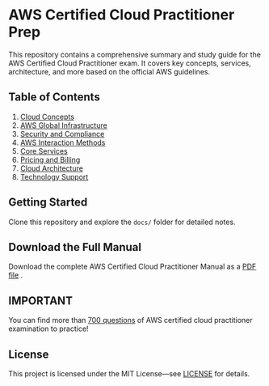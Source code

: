 # AWS Certified Cloud Practitioner Prep

This repository contains a comprehensive summary and study guide for the AWS Certified Cloud Practitioner exam. It covers key concepts, services, architecture, and more based on the official AWS guidelines.

## Table of Contents
1. [Cloud Concepts](docs/1-cloud-concepts.md)
2. [AWS Global Infrastructure](docs/2-global-infrastructure.md)
3. [Security and Compliance](docs/3-security-compliance.md)
4. [AWS Interaction Methods](docs/4-interaction-methods.md)
5. [Core Services](docs/5-core-services.md)
6. [Pricing and Billing](docs/6-pricing-billing.md)
7. [Cloud Architecture](docs/7-cloud-architecture.md)
8. [Technology Support](docs/8-technology-support.md)

## Getting Started
Clone this repository and explore the `docs/` folder for detailed notes. 

## Download the Full Manual
Download the complete AWS Certified Cloud Practitioner Manual as a [PDF file](https://github.com/cdk7/aws-certified-cloud-practitioner-prep/raw/main/docs/pdf/aws-certified-cloud-practitioner-prep.pdf) .

## IMPORTANT
You can find more than [700 questions](https://github.com/cdk7/aws-certified-cloud-practitioner-prep/tree/main/exam_prep/aws_clf-c02_questions.xlsx) of AWS certified cloud practitioner examination to practice!  

## License
This project is licensed under the MIT License—see [LICENSE](LICENSE) for details.
